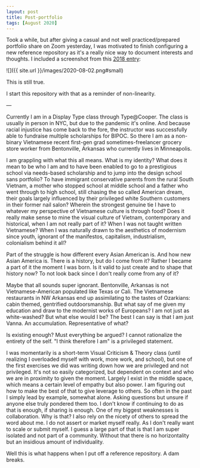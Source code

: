 ```yaml
---
layout: post
title: Post-portfolio
tags: [August 2020]
---
```


Took a while, but after giving a casual and not well practiced/prepared portfolio share on Zoom yesterday, I was motivated to finish configuring a new reference repository as it's a really nice way to document interests and thoughts. I included a screenshot from this [2018 entry](https://vannavu.com/referencerepository/week12-13#taeyoon04):

![]({{ site.url }}/images/2020-08-02.png#small)

This is still true.

I start this repository with that as a reminder of non-linearity.

—

Currently I am in a Display Type class through Type@Cooper. The class is usually in person in NYC, but due to the pandemic it's online. And because racial injustice has come back to the fore, the instructor was successfully able to fundraise multiple scholarships for BIPOC. So there I am as a non-binary Vietnamese recent first-gen grad sometimes-freelancer grocery store worker from Bentonville, Arkansas who currently lives in Minneapolis.

I am grappling with what this all means. What is my identity? What does it mean to be who I am and to have been enabled to go to a prestigious school via needs-based scholarship and to jump into the design school sans portfolio? To have immigrant conservative parents from the rural South Vietnam, a mother who stopped school at middle school and a father who went through to high school, still chasing the so called American dream, their goals largely influenced by their privileged white Southern customers in their former nail salon? Wherein the strongest genuine tie I have to whatever my perspective of Vietnamese culture is through food? Does it really make sense to mine the visual culture of Vietnam, contemporary and historical, when I am not really part of it? When I was not taught written Vietnamese? When I was naturally drawn to the aesthetics of modernism since youth, ignorant of the manifestos, capitalism, industrialism, colonialism behind it all?

Part of the struggle is how different every Asian American is. And how new Asian America is. There is a history, but do I come from it? Rather I became a part of it the moment I was born. Is it valid to just create and to shape that history now? To not look back since I don't really come from any of it?

Maybe that all sounds super ignorant. Bentonville, Arkansas is not Vietnamese-American populated like Texas or Cali. The Vietnamese restaurants in NW Arkansas end up assimilating to the tastes of Ozarkians: cabin themed, gentrified outdoorsmanship. But what say of me given my education and draw to the modernist works of Europeans? I am not just as white-washed? But what else would I be? The best I can say is that I am just Vanna. An accumulation. Representative of what?

Is existing enough? Must everything be argued? I cannot rationalize the entirety of the self. "I think therefore I am" is a privileged statement.

I was momentarily is a short-term Visual Criticism & Theory class (until realizing I overloaded myself with work, more work, and school), but one of the first exercises we did was writing down how we are privileged and not privileged. It's not so easily categorized, but dependent on context and who we are in proximity to given the moment. Largely I exist in the middle space, which means a certain level of empathy but also power. I am figuring out how to make the best of that to give leverage to others. So often in the past I simply lead by example, somewhat alone. Asking questions but unsure if anyone else truly pondered them too. I don't know if continuing to do as that is enough, if sharing is enough. One of my biggest weaknesses is collaboration. Why is that? I also rely on the nicety of others to spread the word about me. I do not assert or market myself really. As I don't really want to scale or submit myself. I guess a large part of that is that I am super isolated and not part of a community.
Without that there is no horizontality but an insidious amount of individuality.

Well this is what happens when I put off a reference repository. A dam breaks.
